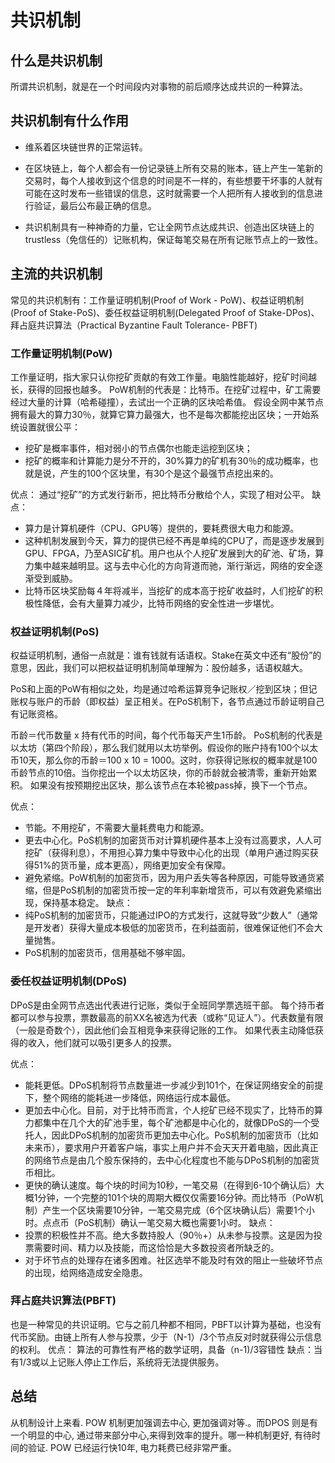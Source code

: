 # 共识机制
## 什么是共识机制
所谓共识机制，就是在一个时间段内对事物的前后顺序达成共识的一种算法。

## 共识机制有什么作用
* 维系着区块链世界的正常运转。

* 在区块链上，每个人都会有一份记录链上所有交易的账本，链上产生一笔新的交易时，每个人接收到这个信息的时间是不一样的，有些想要干坏事的人就有可能在这时发布一些错误的信息，这时就需要一个人把所有人接收到的信息进行验证，最后公布最正确的信息。

* 共识机制具有一种神奇的力量，它让全网节点达成共识、创造出区块链上的trustless（免信任的）记账机构，保证每笔交易在所有记账节点上的一致性。

## 主流的共识机制
常见的共识机制有：工作量证明机制(Proof of Work - PoW)、权益证明机制(Proof of Stake-PoS)、委任权益证明机制(Delegated Proof of Stake-DPos)、拜占庭共识算法（Practical Byzantine Fault Tolerance- PBFT)

### 工作量证明机制(PoW)
工作量证明，指大家只认你挖矿贡献的有效工作量。电脑性能越好，挖矿时间越长，获得的回报也越多。
PoW机制的代表是：比特币。在挖矿过程中，矿工需要经过大量的计算（哈希碰撞），去试出一个正确的区块哈希值。
假设全网中某节点拥有最大的算力30％，就算它算力最强大，也不是每次都能挖出区块；一开始系统设置就很公平：
* 挖矿是概率事件，相对弱小的节点偶尔也能走运挖到区块；
* 挖矿的概率和计算能力是分不开的，30%算力的矿机有30％的成功概率，也就是说，产生的100个区块里，有30个是这个最强节点挖出来的。

优点：
通过“挖矿”的方式发行新币，把比特币分散给个人，实现了相对公平。
缺点：
* 算力是计算机硬件（CPU、GPU等）提供的，要耗费很大电力和能源。
* 这种机制发展到今天，算力的提供已经不再是单纯的CPU了，而是逐步发展到GPU、FPGA，乃至ASIC矿机。用户也从个人挖矿发展到大的矿池、矿场，算力集中越来越明显。这与去中心化的方向背道而驰，渐行渐远，网络的安全逐渐受到威胁。
* 比特币区块奖励每４年将减半，当挖矿的成本高于挖矿收益时，人们挖矿的积极性降低，会有大量算力减少，比特币网络的安全性进一步堪忧。

### 权益证明机制(PoS)
权益证明机制，通俗一点就是：谁有钱就有话语权。Stake在英文中还有“股份”的意思，因此，我们可以把权益证明机制简单理解为：股份越多，话语权越大。

PoS和上面的PoW有相似之处，均是通过哈希运算竞争记账权／挖到区块；但记账权与账户的币龄（即权益）呈正相关。在PoS机制下，各节点通过币龄证明自己有记账资格。

币龄＝代币数量 x 持有代币的时间，每个代币每天产生1币龄。
PoS机制的代表是以太坊（第四个阶段），那么我们就用以太坊举例。假设你的账户持有100个以太币10天，那么你的币龄＝100 x 10 = 1000。这时，你获得记账权的概率就是100币龄节点的10倍。当你挖出一个以太坊区块，你的币龄就会被清零，重新开始累积。
如果没有按预期挖出区块，那么该节点在本轮被pass掉，换下一个节点。

优点：
* 节能。不用挖矿，不需要大量耗费电力和能源。
* 更去中心化。PoS机制的加密货币对计算机硬件基本上没有过高要求，人人可挖矿（获得利息），不用担心算力集中导致中心化的出现（单用户通过购买获得51%的货币量，成本更高），网络更加安全有保障。
* 避免紧缩。PoW机制的加密货币，因为用户丢失等各种原因，可能导致通货紧缩，但是PoS机制的加密货币按一定的年利率新增货币，可以有效避免紧缩出现，保持基本稳定。
缺点：
* 纯PoS机制的加密货币，只能通过IPO的方式发行，这就导致“少数人”（通常是开发者）获得大量成本极低的加密货币，在利益面前，很难保证他们不会大量抛售。
* PoS机制的加密货币，信用基础不够牢固。

### 委任权益证明机制(DPoS)
DPoS是由全网节点选出代表进行记账，类似于全班同学票选班干部。
每个持币者都可以参与投票，票数最高的前XX名被选为代表（或称“见证人”）。代表数量有限（一般是奇数个），因此他们会互相竞争来获得记账的工作。
如果代表主动降低获得的收入，他们就可以吸引更多人的投票。

优点：
* 能耗更低。DPoS机制将节点数量进一步减少到101个，在保证网络安全的前提下，整个网络的能耗进一步降低，网络运行成本最低。
* 更加去中心化。目前，对于比特币而言，个人挖矿已经不现实了，比特币的算力都集中在几个大的矿池手里，每个矿池都是中心化的，就像DPoS的一个受托人，因此DPoS机制的加密货币更加去中心化。PoS机制的加密货币（比如未来币），要求用户开着客户端，事实上用户并不会天天开着电脑，因此真正的网络节点是由几个股东保持的，去中心化程度也不能与DPoS机制的加密货币相比。
* 更快的确认速度。每个块的时间为10秒，一笔交易（在得到6-10个确认后）大概1分钟，一个完整的101个块的周期大概仅仅需要16分钟。而比特币（PoW机制）产生一个区块需要10分钟，一笔交易完成（6个区块确认后）需要1个小时。点点币（PoS机制）确认一笔交易大概也需要1小时。
缺点：
* 投票的积极性并不高。绝大多数持股人（90％+）从未参与投票。这是因为投票需要时间、精力以及技能，而这恰恰是大多数投资者所缺乏的。
* 对于坏节点的处理存在诸多困难。社区选举不能及时有效的阻止一些破坏节点的出现，给网络造成安全隐患。

### 拜占庭共识算法(PBFT)
也是一种常见的共识证明。它与之前几种都不相同，PBFT以计算为基础，也没有代币奖励。由链上所有人参与投票，少于（N-1）/3个节点反对时就获得公示信息的权利。
优点： 算法的可靠性有严格的数学证明，具备（n-1)/3容错性
缺点：当有1/3或以上记账人停止工作后，系统将无法提供服务。

## 总结
从机制设计上来看. POW 机制更加强调去中心, 更加强调对等.。而DPOS 则是有一个明显的中心, 通过带来部分中心,来得到效率的提升。哪一种机制更好, 有待时间的验证. POW 已经运行快10年, 电力耗费已经非常严重。
    
    







